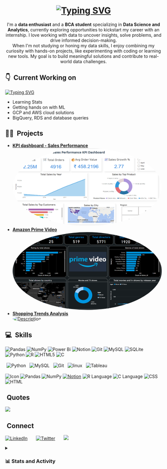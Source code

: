  <!-- L1 Greetings -->
<h1 align="center">
<a href="https://git.io/typing-svg"><img src="https://readme-typing-svg.herokuapp.com?font=Fira+Code&size=30&duration=2000&pause=500&color=2E87F7&center=true&width=435&lines=Hello%F0%9F%91%8B%F0%9F%8F%BB;This+is+Priyanka...;Nice+to+meet+you!" alt="Typing SVG" /></a>
</h1>

<!-- about me -->
<p align="center">
  I'm a <b>data enthusiast</b> and a <b>BCA student</b> specializing in <b>Data Science and Analytics</b>, currently exploring opportunities to kickstart my career with an internship. I love working with data to uncover insights, solve     problems, and drive informed decision-making.<br>
  When I'm not studying or honing my data skills, I enjoy combining my curiosity with hands-on projects, like experimenting with coding or learning new tools. My goal is to build meaningful solutions and contribute to real-world data       challenges.
</p>

<!-- What I'm working on now -->
## 👇 &nbsp;Current Working on
<a href="https://git.io/typing-svg"><img src="https://readme-typing-svg.herokuapp.com?font=Fira+Code&duration=101&pause=100&color=F7F7F7&width=435&lines=%7C;%2F;-;%5C" alt="Typing SVG" /></a>
- Learning Stats 
- Getting hands on with ML
- GCP and AWS cloud solutions
- BigQuery, RDS and database queries 
  
<!-- My Skills and tools -->
## 🧑‍💻 &nbsp;Projects
- **[KPI dashboard - Sales Performance](https://github.com/Priyanka-1912/KPI-dashboard-Sales-Performance)**<br>
[<img src="https://github.com/Priyanka-1912/KPI-dashboard-Sales-Performance/blob/main/Screenshot_2025-04-09_152455.png" alt="Description" width="500" height="250" style="border-radius:80%;">](https://github.com/Priyanka-1912/KPI-dashboard-Sales-Performance)
- **[Amazon Prime Video](https://github.com/Priyanka-1912/Amazon-Prime-video-dashboard)**<br>
[<img src="https://github.com/Priyanka-1912/Amazon-Prime-video-dashboard/blob/main/Screenshot%202024-12-09%20155322-modified.png" alt="Description" width="500" height="250" style="border-radius:80%;">](https://github.com/Priyanka-1912/Amazon-Prime-video-dashboard)
- **[Shopping Trends Analysis](https://github.com/Priyanka-1912/Shopping_Trends_Analysis)**<br>
[<img src="https://github.com/Priyanka-1912/Shopping_Trends_Analysis/blob/main/3.png" alt="Description" width="500" height="250" style="border-radius:80%;">](https://github.com/Priyanka-1912/Shopping_Trends_Analysis/tree/main)

<!-- My Skills and tools -->
## 💻 &nbsp;Skills
![Pandas](https://img.shields.io/badge/pandas-%23150458.svg?style=flat&logo=pandas&logoColor=white) ![NumPy](https://img.shields.io/badge/numpy-%23013243.svg?style=flat&logo=numpy&logoColor=white) ![Power Bi](https://img.shields.io/badge/power_bi-F2C811?style=flat&logo=powerbi&logoColor=black) ![Notion](https://img.shields.io/badge/Notion-%23000000.svg?style=flat&logo=notion&logoColor=white) ![Git](https://img.shields.io/badge/git-%23F05033.svg?style=flat&logo=git&logoColor=white) ![MySQL](https://img.shields.io/badge/mysql-4479A1.svg?style=flat&logo=mysql&logoColor=white) ![SQLite](https://img.shields.io/badge/sqlite-%2307405e.svg?style=flat&logo=sqlite&logoColor=white) ![Python](https://img.shields.io/badge/python-3670A0?style=flat&logo=python&logoColor=ffdd54) ![R](https://img.shields.io/badge/r-%23276DC3.svg?style=flat&logo=r&logoColor=white) ![HTML5](https://img.shields.io/badge/html5-%23E34F26.svg?style=flat&logo=html5&logoColor=white) ![C](https://img.shields.io/badge/c-%2300599C.svg?style=flat&logo=c&logoColor=white)

<p >
	<img title="Python" alt="Python" src="https://raw.githubusercontent.com/Thomas-George-T/Thomas-George-T/master/assets/python.svg" width="40" height="40" style="vertical-align:down; margin:4px"/>
	<img title="MySQL" alt="MySQL" src="https://raw.githubusercontent.com/Thomas-George-T/Thomas-George-T/master/assets/mysql.svg" width="40" height="40" style="vertical-align:down; margin:4px"/>
	<img title="Git" alt="Git" src="https://raw.githubusercontent.com/Thomas-George-T/Thomas-George-T/master/assets/git.svg" width="70" height="40" style="vertical-align:down; margin:4px"/>
	<img title="linux" alt="linux" src="https://raw.githubusercontent.com/Thomas-George-T/Thomas-George-T/master/assets/linux-tux.svg" width="40" style="vertical-align:down; margin:4px"/>	
	<img title="Tableau" alt="Tableau" src="https://raw.githubusercontent.com/Thomas-George-T/Thomas-George-T/master/assets/tableau.svg" width="200" style="vertical-align:down; margin:4px"/>
  
![Icon](https://img.icons8.com/?size=50&id=3sGOUDo9nJ4k&format=png&color=000000)
![Pandas](https://img.icons8.com/?size=50&id=xSkewUSqtErH&format=png&color=000000)
![NumPy](https://img.icons8.com/?size=50&id=aR9CXyMagKIS&format=png&color=000000)
[![Notion](https://img.icons8.com/ios/50/000000/notion.png)](https://img.icons8.com/?size=50&id=KyMSnxjEVwCr&format=png&color=000000)
![R Language](https://img.icons8.com/?size=50&id=CLvQeiwFpit4&format=png&color=000000)
![C Language](https://img.icons8.com/?size=50&id=40669&format=png&color=000000)
![CSS](https://img.icons8.com/?size=50&id=7gdY5qNXaKC0&format=png&color=000000)
![HTML](https://img.icons8.com/?size=50&id=20909&format=png&color=000000)

</p> 

<!-- Dev Quote -->
## &nbsp;Quotes
![](https://quotes-github-readme.vercel.app/api?type=horizontal&theme=tokyonight)

<!-- Connect social -->
## &nbsp;Connect

<p >
  <a href="https://www.linkedin.com/in/pachikayala-priyanka/"><img width="32px" alt="LinkedIn" title="LinkedIn" src="https://img.icons8.com/?size=100&id=xuvGCOXi8Wyg&format=png&color=000000"/></a>
  &#8287;&#8287;&#8287;&#8287;&#8287;
  <a href="https://twitter.com/"><img width="32px" alt="Twitter" title="Twitter" src="https://img.icons8.com/?size=100&id=jlpBF1fJe9fs&format=png&color=FFFFFF"/></a>
  &#8287;&#8287;&#8287;&#8287;&#8287;
  <a href="https://discordapp.com/users/quantumaster_49705" alt="Discord" title="Dev Pro Tips Discord Server"><img width="32px" src="https://img.icons8.com/?size=100&id=LOWwEDik1xs8&format=png&color=000000"/></a>
  &#8287;&#8287;&#8287;&#8287;&#8287;
</p>

<!-- Extra Connect -->
<!-- GitHub Stats -->
<details> 
  <summary><h3>📊 Stats and Activity</h3></summary>
  
![](https://github-readme-stats.vercel.app/api?username=Priyanka-1912&theme=neon&hide_border=false&include_all_commits=false&count_private=false)<br/>
![](https://github-readme-streak-stats.herokuapp.com/?user=Priyanka-1912&theme=neon&hide_border=false)<br/>
</details>

